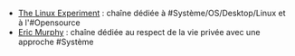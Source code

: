- [The Linux Experiment](https://www.youtube.com/@TheLinuxEXP/videos) : chaîne dédiée à #Système/OS/Desktop/Linux et à l'#Opensource
- [Eric Murphy](https://www.youtube.com/@EricMurphyxyz) :  chaîne dédiée au respect de la vie privée avec une approche #Système